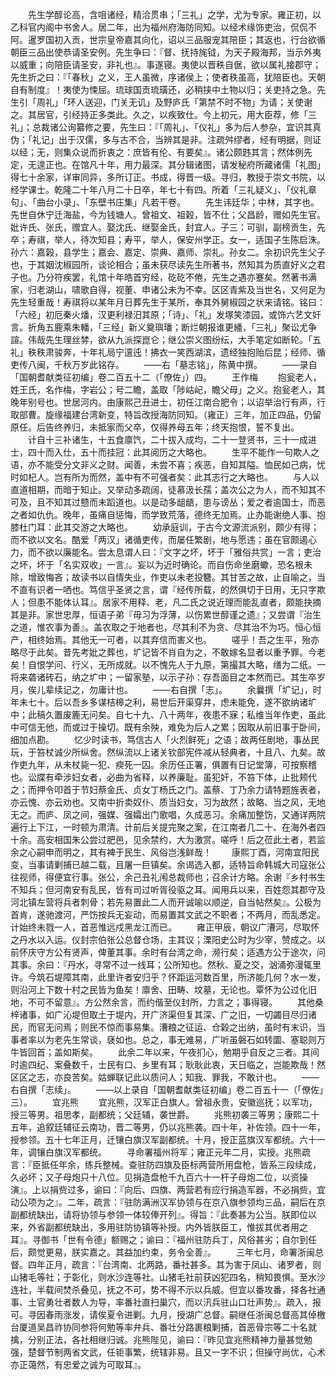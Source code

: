 <!-- { "loadSidebar": true } -->
　　先生学醇论高，含咀诸经，精洽贯串；「三礼」之学，尤为专家。雍正初，以乙科官内阁中书舍人。居二年，出为福州府海防同知。以经术缘饰吏治，侃侃不阿。暹罗国初入贡，世宗皇帝嘉其向化，诏以三品服宠其陪臣；其返也，行台欲循朝臣三品出使恭请圣安例。先生争曰：『督、抚持旄钺，为天子殿海邦，当示外夷以威重；向陪臣请圣安，非礼也』。事遂寝。夷使以晋秩自倨，欲以属礼接郡守；先生折之曰：『「春秋」之义，王人虽微，序诸侯上；使者秩虽高，犹陪臣也。天朝自有制度』！夷使为悚屈。琉球国贡琉璜还，必稍挟中土物以归；关吏持之急。先生引「周礼」「环人送迎，门关无讥」及野庐氏「第禁不时不物」为请；关使谢之。其居官，引经持正多类此。久之，以疾致仕。今上初元，用大臣荐，修「三礼」；总裁诸公询纂修之要，先生曰：『「周礼」、「仪礼」多为后人参杂，宜识其真伪；「礼记」出于汉儒，多与古不合，当辨其是非。注疏舛缪者，经有明据，则证以经；无，则集众说而折衷之：庶皆有伦、有要矣』。诸公颇韪其言；然体例先定，无遑正也。在馆凡十年，用力最深。其分辑诸图，请发秘府所藏诸儒「礼图」得七十余家，详审同异，多所订正。书成，得晋一级。寻归，教授于崇文书院，以经学课士。乾隆二十年八月二十日卒，年七十有四。所着「三礼疑义」、「仪礼章句」、「曲台小录」、「东壁书庄集」凡若干卷。
　　先生讳廷华；中林，其字也。先世自休宁迁海盐，今为钱塘人。曾祖文、祖榖，皆不仕；父昌龄，赠如先生官。妣许氏、张氏，赠宜人。娶沈氏、继娶金氏，封宜人。子三：可驯，副榜贡生，先卒；寿祺，举人，待次知县；寿平，举人，保安州学正。女一，适国子生陈启洙。孙六：嘉榖，县学生；嘉会、嘉定、崇典、嘉师、崇礼。孙女二。余初识先生父子也，于其姻沈椒园所，谈论相合；虽未获尽读先生所著书，然知其为质直好义之君子也。乃分符疾罢，礼馆十年皓首穷经，矻矻不倦，先生之遇亦蹇矣。然著书满家，归老湖山，啸歌自得，视董、申诸公未为不幸。区区青紫及当世名，又何足为先生轻重哉！寿祺将以某年月日葬先生于某所，奉其外舅椒园之状来请铭。铭曰：「六经」初厄秦火燔，汉更利禄汨其原；「诗」、「礼」发塚笑漆园，或饰六艺文奸言。折角五鹿乘朱轓，「三经」新义奠璵璠；断烂朝报谁更繙，「三礼」聚讼尤争諠。伟哉先生理丝棼，欲从九派探崑仑；继公崇义图纷纭，大手笔定如断轮。「五礼」秩秩肃骏奔，十年礼局宁邅迍！拂衣一笑西湖滨，遗经独抱贻后昆；经师、循吏传八闽，千秋万岁此铭存。
　　——右「墓志铭」，陈黄中撰。
　　——录自「国朝耆献类征初编」卷二百五十二（「僚佐」）四。
　　王作梅
　　抱瓮老人，姓王氏，名作梅，字岩公；号二瞻，盖取「陟岵屺，瞻父母」之义。抱瓮老人，其晚年别号也。世居河内。由康熙己丑进士，初任江南合肥令；以诏举治行有声，行取部曹。旋缘福建台湾新变，特旨改授海防同知。（雍正）三年，加正四品，仍留原任。后告终养归，未抵家而父卒，仅得养母五年；终天抱恨，誓不复出。
　　计自十三补诸生，十五食廪饩，二十拔入成均，二十一登贤书，三十一成进士，四十而入仕，五十而挂冠：此其阅历之大略也。
　　生平不能作一句欺人之语，亦不能受分文非义之财。闻善，未尝不喜；疾恶，自知其隘。恤民如己病，忧时如杞人。岂有所为而然，盖中有不可强者矣：此其志行之大略也。
　　与人以直道相期，而暗于知止。又举动多疏阔，徒慕汲长孺；盖次公之为人，而不知其不可及，且不知其过戆而未蹈道也。以是动多龃龉，患与谤丛；爱之者逾国士，而恶之者如仇仇。晚年，虽痛自惩悔，而学致荒落，德终无加焉。止办能谢绝人事、抱膝杜门耳：此其交游之大略也。
　　幼承庭训，于古今文源流派别，颇少有得；而不欲以文名。酷爱「两汉」诸循吏传，而屡任繁剧，地与愿违；虽在官颇遏心力，而不欲以廉能名。尝太息谓人曰：『文字之坏，坏于「雅俗共赏」一言；吏治之坏，坏于「名实双收」一言』。妄以为近时确论。而自伤命坐磨蠍，恐名根未除，增致悔吝；故读书以自情失业，作吏以未老投簪。其甘苦之故，止自喻之，当不直有识者一哂也。笃信乎圣贤之言，谓『经传所载，的然俱切于日用，无只字欺人；但患不能体认耳』。居家不用释、老，凡二氏之说近理而能乱直者，颇能抉摘其是非。家世忠厚，恒语子弟『毋习为浮薄，以伤累世醇谨之遗』；又尝谓『治生之道，惟农事为善』。盖农取之于地者也，尽其利不为贪、尽其治不为巧。恒心恒产，相终始焉。其他无一可者，以其弃信而害义也。
　　嗟乎！吾之生平，殆亦略尽于此矣。昔先考妣之葬也，圹记皆不肖自为之，不敢嫁名显者以重予罪。今老矣！自恨学问、行义，无所成就。以不愧先人于九原，第撮其大略，缮为二纸。一将来砻诸砖石，纳之圹中；一留家塾，以示子孙：存吾面目之本然而已。其生卒岁月，俟儿辈续记之，勿庸计也。
　　——右自撰「志」。
　　余曩撰「圹记」，时年未七十。后以吾乡多谋桔槔之利，易世后开渠穿井，虑未能免，遂不欲纳诸圹中；此稿久置废簏无问矣。自七十九、八十两年，夜患不寐；私维当年作吏，虽此中可信无他，而或过于操切。既有余殃，难免为后人之累；因取从前旧事于卧间，细加点勘。
　　忆少时读书，笃信古人「火烈鲜死」之语；故两任剧地，事丛民玩，于笞杖诚少所纵舍。然纵流以上诸关钦部宪件减从轻典者，十且八、九矣。故作吏九年，从未杖毙一犯、瘐死一囚。余历任正署，俱置有日记堂簿，可按察稽也。讼牒有牵涉妇女者，必曲为省释，以养廉耻。虽犯奸，不笞下体，止批颊代之；而押令叩首于节妇蔡金氏、贞女丁杨氏之门。盖蔡、丁乃余力请特题旌表者，亦云愧、亦云劝也。又南中折卖奴仆、质当妇女，习为故然；故略、当之风，无地无之。而庐、凤之间，强媒、强孀出门歌唱，久成恶习。余痛加整饬，又通详两院遍行上下江，一时顿为肃清。计前后关提完聚之案，在江南者几二十、在海外者四十余。高安相国朱公尝过肥邑，见余禁约，大为激赏。嗟呼！后之莅此土者，若监余之心嗣申而明之，其有裨于民生、风俗岂浅鲜哉！
　　康熙丁酉，河南宜阳民变，当事请剿捕已越二载，且屠一巨镇矣。余谒选入都，适特旨命韩城大司寇张公往视师，得便宜行事。张公，余己丑礼闱总裁师也；召余计方略。余谢『乡村书生不知兵；但河南安有乱民，皆有司过听胥役驱之耳。闻用兵以来，百姓怨其郡守及河北镇左营将兵者刺骨；若先易置此二人而开诚喻以顺逆，自当帖然矣』。公极为首肯，遂驰渡河，严饬按兵无妄动，而易置其文武之不职者；不两月，而乱悉定。计始终未戮一人，首恶惟远戍黑龙江而已。
　　雍正甲辰，朝议广漕河，尽取怀之丹水以入运。仪封宗伯张公总督仓场，主其议；溧阳史公时为少宰，赞成之。以前怀庆守方公有贤声，俾董其事。余时有台湾之命，濒行矣；适遇方公于途次，问其事。余曰：『丹水，寻常不过一线耳；公所知也。然秋、夏之交，汹涌弥漫辄里许。今筑石堤障其南，此里许者安归乎？怀距运河数百里，所济能几何？水一发，则沿河上下数十村之民皆为鱼矣！廪舍、田畴、坟墓，无论也。覃怀为公过化旧地，不可不留意』。方公然余言，而约偕至仪封所，力言之；事得寝。
　　其他桑梓诸事，如广沁堤但取土于堤内，开广济渠但复其深、广之旧，一切蠲目尽归诸民，而官无问焉；则民不惊而事易集。漕粮之征运、仓榖之出纳，虽时有末识，当事者率以为老先生常谈，褎如也。总之，事无难易，广听虽磐石如转圜、塞聪则万牛皆回首；盖如斯矣。
　　此余二年以来，午夜扪心，勉期乎自反之三者。其间时逾四纪、案叠数千，士民有口、乡里有耳；耿耿此衷，天日临之，岂能欺哉！然区区之志，亦良苦矣。姑蝉联记此以质问人；知我、罪我，不敢计也。
　　——右自撰「志续」。
　　——以上录自「国朝耆献类征初编」卷二百五十一（「僚佐」三）。
　　宜兆熊
　　宜兆熊，汉军正白旗人。曾祖永贵，安徽巡抚；以军功，授三等男。祖思孝，副都统；父廷辅，袭世爵。
　　兆熊初袭三等男；康熙二十五年，追叙廷辅征云南功，晋二等男，仍以兆熊袭。四十年，补佐领。四十一年，授参领。五十七年正月，迁镶白旗汉军副都统。十月，授正蓝旗汉军都统。六十一年，调镶白旗汉军都统。
　　寻命署福州将军；雍正元年二月，实授。兆熊疏言：『臣抵任年余，练兵整械。查驻防四旗及臣标两营所用盘枪，皆系三段续成，久必坏；又子母炮只十八位。见捐造盘枪千九百六十一杆子母炮二位，以资操演』。上以捐赀过多，谕曰：『向后、四旗、两营若有应行捐造军器，不必捐赀，宜动公项为之』。二年，疏言：『驻防满洲汉军协领与在京八旗参领均三品，嗣后在京副都统缺出，请将协领与参领一体较俸开列』。得旨：『此奏甚为公当。朕即位以来，外省副都统缺出，多用驻防协镇等补授。内外皆朕臣工，惟拔其优者用之耳』。寻御书「世有令德」额赐之；谕曰：『福州驻防兵丁，风俗甚劣；自尔到任后，颇觉更易，朕实嘉之。其益加约束，务令全善』。
　　三年七月，命署浙闽总督。四年正月，疏言：『台湾南、北两路，番社甚多。其为害于凤山、诸罗者，则山猪毛等社；于彰化，则水沙连等社。山猪毛社前获凶犯四名，稍知畏惧。至水沙连社，半载间焚杀叠见，抚之不可，势不得不示以兵威。但宜以番攻番，择各社通事、土官勇壮者数人为导，率番社直扫巢穴，而以汛兵驻山口壮声势』。疏入，报可。寻因春雨涨发，请俟夏令进剿。九月，授湖广总督。嗣继任浙闽总督高其倬檄台厦道吴昌祚协同参将何勉等率弁兵、番壮分路裹粮剿捕，首恶骨宗等二十名就擒，分别正法，各社相继归诚。兆熊陛见，谕曰：『昨见宜兆熊精神力量甚觉勉强，楚督节制两省文武，任钜事繁，统辖非易。且又一字不识；但操守尚优，心术亦正蔼然，有忠爱之诚为可取耳』。
